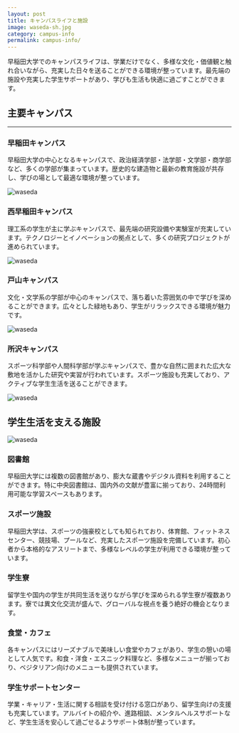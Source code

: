 ```yaml
---
layout: post
title: キャンパスライフと施設
image: waseda-sh.jpg
category: campus-info
permalink: campus-info/
---
```


早稲田大学でのキャンパスライフは、学業だけでなく、多様な文化・価値観と触れ合いながら、充実した日々を送ることができる環境が整っています。最先端の施設や充実した学生サポートがあり、学びも生活も快適に過ごすことができます。

## 主要キャンパス
---
### 早稲田キャンパス
早稲田大学の中心となるキャンパスで、政治経済学部・法学部・文学部・商学部など、多くの学部が集まっています。歴史的な建造物と最新の教育施設が共存し、学びの場として最適な環境が整っています。

![waseda](https://upload.wikimedia.org/wikipedia/commons/thumb/9/9c/Waseda_University_2014.JPG/1200px-Waseda_University_2014.JPG)

### 西早稲田キャンパス
理工系の学生が主に学ぶキャンパスで、最先端の研究設備や実験室が充実しています。テクノロジーとイノベーションの拠点として、多くの研究プロジェクトが進められています。

![waseda](https://www.waseda.jp/top/assets/uploads/2014/02/w20140415_145-2000x1333.jpg)

### 戸山キャンパス
文化・文学系の学部が中心のキャンパスで、落ち着いた雰囲気の中で学びを深めることができます。広々とした緑地もあり、学生がリラックスできる環境が魅力です。

![waseda](https://www.waseda.jp/top/assets/uploads/2022/08/MG_7218-2000x1437.jpg)

### 所沢キャンパス
スポーツ科学部や人間科学部が学ぶキャンパスで、豊かな自然に囲まれた広大な敷地を活かした研究や実習が行われています。スポーツ施設も充実しており、アクティブな学生生活を送ることができます。

![waseda](https://www.waseda.jp/top/assets/uploads/2014/03/d75c6454787e805d5797935539f59e6c.jpg)

## 学生生活を支える施設

![waseda](https://www.waseda.jp/inst/weekly/assets/uploads/2022/04/f80b99d8dae4712bddcd4267e0be6304.jpg)

### 図書館
早稲田大学には複数の図書館があり、膨大な蔵書やデジタル資料を利用することができます。特に中央図書館は、国内外の文献が豊富に揃っており、24時間利用可能な学習スペースもあります。

### スポーツ施設
早稲田大学は、スポーツの強豪校としても知られており、体育館、フィットネスセンター、競技場、プールなど、充実したスポーツ施設を完備しています。初心者から本格的なアスリートまで、多様なレベルの学生が利用できる環境が整っています。

### 学生寮
留学生や国内の学生が共同生活を送りながら学びを深められる学生寮が複数あります。寮では異文化交流が盛んで、グローバルな視点を養う絶好の機会となります。

### 食堂・カフェ
各キャンパスにはリーズナブルで美味しい食堂やカフェがあり、学生の憩いの場として人気です。和食・洋食・エスニック料理など、多様なメニューが揃っており、ベジタリアン向けのメニューも提供されています。

### 学生サポートセンター
学業・キャリア・生活に関する相談を受け付ける窓口があり、留学生向けの支援も充実しています。アルバイトの紹介や、進路相談、メンタルヘルスサポートなど、学生生活を安心して過ごせるようサポート体制が整っています。
